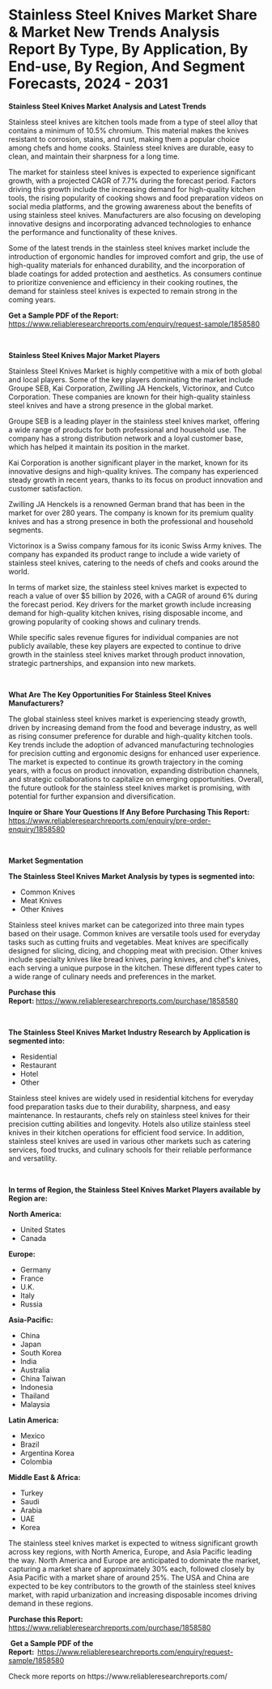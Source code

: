 <p><h1>Stainless Steel Knives Market Share & Market New Trends Analysis Report By Type, By Application, By End-use, By Region, And Segment Forecasts, 2024 - 2031</h1></p><p><strong>Stainless Steel Knives Market Analysis and Latest Trends</strong></p>
<p><p>Stainless steel knives are kitchen tools made from a type of steel alloy that contains a minimum of 10.5% chromium. This material makes the knives resistant to corrosion, stains, and rust, making them a popular choice among chefs and home cooks. Stainless steel knives are durable, easy to clean, and maintain their sharpness for a long time.</p><p>The market for stainless steel knives is expected to experience significant growth, with a projected CAGR of 7.7% during the forecast period. Factors driving this growth include the increasing demand for high-quality kitchen tools, the rising popularity of cooking shows and food preparation videos on social media platforms, and the growing awareness about the benefits of using stainless steel knives. Manufacturers are also focusing on developing innovative designs and incorporating advanced technologies to enhance the performance and functionality of these knives.</p><p>Some of the latest trends in the stainless steel knives market include the introduction of ergonomic handles for improved comfort and grip, the use of high-quality materials for enhanced durability, and the incorporation of blade coatings for added protection and aesthetics. As consumers continue to prioritize convenience and efficiency in their cooking routines, the demand for stainless steel knives is expected to remain strong in the coming years.</p></p>
<p><strong>Get a Sample PDF of the Report:&nbsp;</strong> <a href="https://www.reliableresearchreports.com/enquiry/request-sample/1858580">https://www.reliableresearchreports.com/enquiry/request-sample/1858580</a></p>
<p>&nbsp;</p>
<p><strong>Stainless Steel Knives Major Market Players</strong></p>
<p><p>Stainless Steel Knives Market is highly competitive with a mix of both global and local players. Some of the key players dominating the market include Groupe SEB, Kai Corporation, Zwilling JA Henckels, Victorinox, and Cutco Corporation. These companies are known for their high-quality stainless steel knives and have a strong presence in the global market.</p><p>Groupe SEB is a leading player in the stainless steel knives market, offering a wide range of products for both professional and household use. The company has a strong distribution network and a loyal customer base, which has helped it maintain its position in the market.</p><p>Kai Corporation is another significant player in the market, known for its innovative designs and high-quality knives. The company has experienced steady growth in recent years, thanks to its focus on product innovation and customer satisfaction.</p><p>Zwilling JA Henckels is a renowned German brand that has been in the market for over 280 years. The company is known for its premium quality knives and has a strong presence in both the professional and household segments.</p><p>Victorinox is a Swiss company famous for its iconic Swiss Army knives. The company has expanded its product range to include a wide variety of stainless steel knives, catering to the needs of chefs and cooks around the world.</p><p>In terms of market size, the stainless steel knives market is expected to reach a value of over $5 billion by 2026, with a CAGR of around 6% during the forecast period. Key drivers for the market growth include increasing demand for high-quality kitchen knives, rising disposable income, and growing popularity of cooking shows and culinary trends.</p><p>While specific sales revenue figures for individual companies are not publicly available, these key players are expected to continue to drive growth in the stainless steel knives market through product innovation, strategic partnerships, and expansion into new markets.</p></p>
<p>&nbsp;</p>
<p><strong>What Are The Key Opportunities For Stainless Steel Knives Manufacturers?</strong></p>
<p><p>The global stainless steel knives market is experiencing steady growth, driven by increasing demand from the food and beverage industry, as well as rising consumer preference for durable and high-quality kitchen tools. Key trends include the adoption of advanced manufacturing technologies for precision cutting and ergonomic designs for enhanced user experience. The market is expected to continue its growth trajectory in the coming years, with a focus on product innovation, expanding distribution channels, and strategic collaborations to capitalize on emerging opportunities. Overall, the future outlook for the stainless steel knives market is promising, with potential for further expansion and diversification.</p></p>
<p><strong>Inquire or Share Your Questions If Any Before Purchasing This Report:</strong> <a href="https://www.reliableresearchreports.com/enquiry/pre-order-enquiry/1858580">https://www.reliableresearchreports.com/enquiry/pre-order-enquiry/1858580</a></p>
<p>&nbsp;</p>
<p><strong>Market Segmentation</strong></p>
<p><strong>The Stainless Steel Knives Market Analysis by types is segmented into:</strong></p>
<p><ul><li>Common Knives</li><li>Meat Knives</li><li>Other Knives</li></ul></p>
<p><p>Stainless steel knives market can be categorized into three main types based on their usage. Common knives are versatile tools used for everyday tasks such as cutting fruits and vegetables. Meat knives are specifically designed for slicing, dicing, and chopping meat with precision. Other knives include specialty knives like bread knives, paring knives, and chef's knives, each serving a unique purpose in the kitchen. These different types cater to a wide range of culinary needs and preferences in the market.</p></p>
<p><strong>Purchase this Report:&nbsp;</strong><a href="https://www.reliableresearchreports.com/purchase/1858580">https://www.reliableresearchreports.com/purchase/1858580</a></p>
<p>&nbsp;</p>
<p><strong>The Stainless Steel Knives Market Industry Research by Application is segmented into:</strong></p>
<p><ul><li>Residential</li><li>Restaurant</li><li>Hotel</li><li>Other</li></ul></p>
<p><p>Stainless steel knives are widely used in residential kitchens for everyday food preparation tasks due to their durability, sharpness, and easy maintenance. In restaurants, chefs rely on stainless steel knives for their precision cutting abilities and longevity. Hotels also utilize stainless steel knives in their kitchen operations for efficient food service. In addition, stainless steel knives are used in various other markets such as catering services, food trucks, and culinary schools for their reliable performance and versatility.</p></p>
<p>&nbsp;</p>
<p><strong>In terms of Region, the Stainless Steel Knives Market Players available by Region are:</strong></p>
<p>
    <p> <strong> North America: </strong>
        <ul>
            <li>United States</li>
            <li>Canada</li>
        </ul>
        </p> 
    <p> <strong> Europe: </strong>
        <ul>
            <li>Germany</li>
            <li>France</li>
            <li>U.K.</li>
            <li>Italy</li>
            <li>Russia</li>
        </ul>
        </p> 
    <p> <strong> Asia-Pacific: </strong>
        <ul>
            <li>China</li>
            <li>Japan</li>
            <li>South Korea</li>
            <li>India</li>
            <li>Australia</li>
            <li>China Taiwan</li>
            <li>Indonesia</li>
            <li>Thailand</li>
            <li>Malaysia</li>
        </ul>
        </p> 
    <p> <strong> Latin America: </strong>
        <ul>
            <li>Mexico</li>
            <li>Brazil</li>
            <li>Argentina Korea</li>
            <li>Colombia</li>
        </ul>
        </p> 
    <p> <strong> Middle East & Africa: </strong>
        <ul>
            <li>Turkey</li>
            <li>Saudi</li>
            <li>Arabia</li>
            <li>UAE</li>
            <li>Korea</li>
        </ul>
    </p>
    </p>
<p><p>The stainless steel knives market is expected to witness significant growth across key regions, with North America, Europe, and Asia Pacific leading the way. North America and Europe are anticipated to dominate the market, capturing a market share of approximately 30% each, followed closely by Asia Pacific with a market share of around 25%. The USA and China are expected to be key contributors to the growth of the stainless steel knives market, with rapid urbanization and increasing disposable incomes driving demand in these regions.</p></p>
<p><strong>Purchase this Report: </strong><a href="https://www.reliableresearchreports.com/purchase/1858580">https://www.reliableresearchreports.com/purchase/1858580</a></p>
<p>&nbsp;<strong>Get a Sample PDF of the Report:&nbsp;&nbsp;</strong><a href="https://www.reliableresearchreports.com/enquiry/request-sample/1858580">https://www.reliableresearchreports.com/enquiry/request-sample/1858580</a></p>
<p><strong></strong></p>
<p>Check more reports on https://www.reliableresearchreports.com/</p>